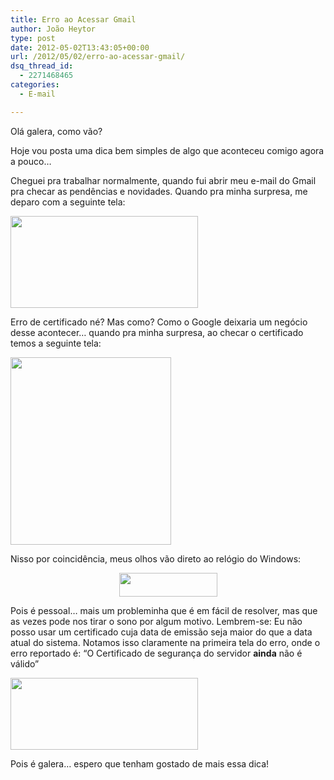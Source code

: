 ```yaml
---
title: Erro ao Acessar Gmail
author: João Heytor
type: post
date: 2012-05-02T13:43:05+00:00
url: /2012/05/02/erro-ao-acessar-gmail/
dsq_thread_id:
  - 2271468465
categories:
  - E-mail

---
```

Olá galera, como vão?

Hoje vou posta uma dica bem simples de algo que aconteceu comigo agora a pouco&#8230;

Cheguei pra trabalhar normalmente, quando fui abrir meu e-mail do Gmail pra checar as pendências e novidades. Quando pra minha surpresa, me deparo com a seguinte tela:

[<img loading="lazy" class="aligncenter size-medium wp-image-538" title="Gmail1" src="/img/sites/4/2012/05/Gmail1-300x147.png" alt="" width="300" height="147" />][1]

Erro de certificado né? Mas como? Como o Google deixaria um negócio desse acontecer&#8230; quando pra minha surpresa, ao checar o certificado temos a seguinte tela:

[<img loading="lazy" class="aligncenter size-medium wp-image-539" title="Gmail2" src="/img/sites/4/2012/05/Gmail2-257x300.png" alt="" width="257" height="300" />][2]

Nisso por coincidência, meus olhos vão direto ao relógio do Windows:

<p style="text-align: center">
  <a href="/img/sites/4/2012/05/Gmail3.png"><img loading="lazy" class="size-full wp-image-540" title="Gmail3" src="/img/sites/4/2012/05/Gmail3.png" alt="" width="157" height="38" /></a>
</p>

<p style="text-align: left">
  Pois é pessoal&#8230; mais um probleminha que é em fácil de resolver, mas que as vezes pode nos tirar o sono por algum motivo. Lembrem-se: Eu não posso usar um certificado cuja data de emissão seja maior do que a data atual do sistema. Notamos isso claramente na primeira tela do erro, onde o erro reportado é: &#8220;O Certificado de segurança do servidor <strong>ainda</strong> não é válido&#8221;
</p>

<p style="text-align: left">
  <a href="/img/sites/4/2012/05/Gmail4.png"><img loading="lazy" class="aligncenter size-medium wp-image-541" title="Gmail4" src="/img/sites/4/2012/05/Gmail4-300x115.png" alt="" width="300" height="115" /></a>
</p>

<p style="text-align: left">
  Pois é galera&#8230; espero que tenham gostado de mais essa dica!
</p>

 [1]: /img/sites/4/2012/05/Gmail1.png
 [2]: /img/sites/4/2012/05/Gmail2.png